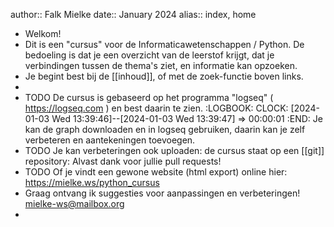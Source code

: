 author:: Falk Mielke
date:: January 2024
alias:: index, home

- Welkom!
- Dit is een "cursus" voor de Informaticawetenschappen / Python.
  De bedoeling is dat je een overzicht van de leerstof krijgt, dat je verbindingen tussen de thema's ziet, en informatie kan opzoeken.
- Je begint best bij de [[inhoud]], of met de zoek-functie boven links.
-
- TODO De cursus is gebaseerd op het programma "logseq" ( https://logseq.com ) en best daarin te zien.
  :LOGBOOK:
  CLOCK: [2024-01-03 Wed 13:39:46]--[2024-01-03 Wed 13:39:47] =>  00:00:01
  :END:
  Je kan de graph downloaden en in logseq gebruiken, daarin kan je zelf verbeteren en aantekeningen toevoegen.
- TODO Je kan verbeteringen ook uploaden: de cursus staat op een [[git]] repository:
  Alvast dank voor jullie pull requests!
- TODO Of je vindt een gewone website (html export) online hier: https://mielke.ws/python_cursus
- Graag ontvang ik suggesties voor aanpassingen en verbeteringen! [mielke-ws@mailbox.org](mailto:mielke-ws@mailbox.org)
-